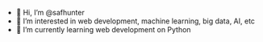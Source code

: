 - 👋 Hi, I’m @safhunter
- 👀 I’m interested in web development, machine learning, big data, AI, etc
- 🌱 I’m currently learning web development on Python



<!---
safhunter/safhunter is a ✨ special ✨ repository because its `README.md` (this file) appears on your GitHub profile.
You can click the Preview link to take a look at your changes.
--->
